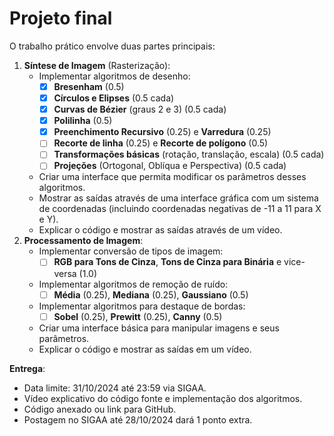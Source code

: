 # Projeto final

O trabalho prático envolve duas partes principais:

1. **Síntese de Imagem** (Rasterização):
    - Implementar algoritmos de desenho:
        - [x]  **Bresenham** (0.5)
        - [x]  **Círculos e Elipses** (0.5 cada)
        - [x]  **Curvas de Bézier** (graus 2 e 3) (0.5 cada)
        - [x]  **Polilinha** (0.5)
        - [x]  **Preenchimento Recursivo** (0.25) e **Varredura** (0.25)
        - [ ]  **Recorte de linha** (0.25) e **Recorte de polígono** (0.5)
        - [ ]  **Transformações básicas** (rotação, translação, escala) (0.5 cada)
        - [ ]  **Projeções** (Ortogonal, Oblíqua e Perspectiva) (0.5 cada)
    - Criar uma interface que permita modificar os parâmetros desses algoritmos.
    - Mostrar as saídas através de uma interface gráfica com um sistema de coordenadas (incluindo coordenadas negativas de -11 a 11 para X e Y).
    - Explicar o código e mostrar as saídas através de um vídeo.
2. **Processamento de Imagem**:
    - Implementar conversão de tipos de imagem:
        - [ ]  **RGB para Tons de Cinza**, **Tons de Cinza para Binária** e vice-versa (1.0)
    - Implementar algoritmos de remoção de ruído:
        - [ ]  **Média** (0.25), **Mediana** (0.25), **Gaussiano** (0.5)
    - Implementar algoritmos para destaque de bordas:
        - [ ]  **Sobel** (0.25), **Prewitt** (0.25), **Canny** (0.5)
    - Criar uma interface básica para manipular imagens e seus parâmetros.
    - Explicar o código e mostrar as saídas em um vídeo.

**Entrega**:

- Data limite: 31/10/2024 até 23:59 via SIGAA.
- Vídeo explicativo do código fonte e implementação dos algoritmos.
- Código anexado ou link para GitHub.
- Postagem no SIGAA até 28/10/2024 dará 1 ponto extra.